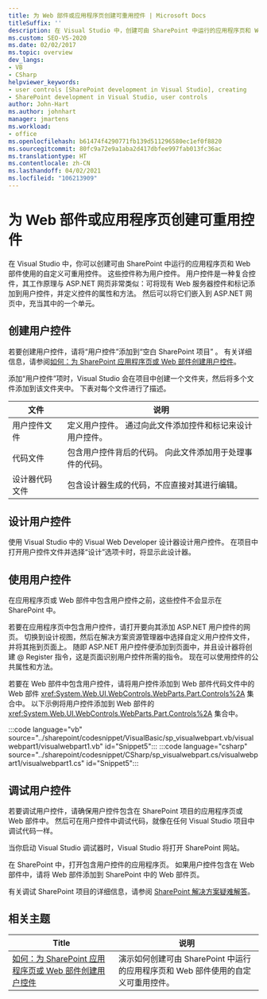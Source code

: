 ```yaml
---
title: 为 Web 部件或应用程序页创建可重用控件 | Microsoft Docs
titleSuffix: ''
description: 在 Visual Studio 中，创建可由 SharePoint 中运行的应用程序页和 Web 部件使用的自定义可重用控件（用户控件）。
ms.custom: SEO-VS-2020
ms.date: 02/02/2017
ms.topic: overview
dev_langs:
- VB
- CSharp
helpviewer_keywords:
- user controls [SharePoint development in Visual Studio], creating
- SharePoint development in Visual Studio, user controls
author: John-Hart
ms.author: johnhart
manager: jmartens
ms.workload:
- office
ms.openlocfilehash: b61474f4290771fb139d511296580ec1ef0f8820
ms.sourcegitcommit: 80fc9a72e9a1aba2d417dbfee997fab013fc36ac
ms.translationtype: HT
ms.contentlocale: zh-CN
ms.lasthandoff: 04/02/2021
ms.locfileid: "106213909"
---
```

# <a name="create-reusable-controls-for-web-parts-or-application-pages"></a>为 Web 部件或应用程序页创建可重用控件
  在 Visual Studio 中，你可以创建可由 SharePoint 中运行的应用程序页和 Web 部件使用的自定义可重用控件。 这些控件称为用户控件。 用户控件是一种复合控件，其工作原理与 ASP.NET 网页非常类似：可将现有 Web 服务器控件和标记添加到用户控件，并定义控件的属性和方法。 然后可以将它们嵌入到 ASP.NET 网页中，充当其中的一个单元。

## <a name="create-a-user-control"></a>创建用户控件
 若要创建用户控件，请将“用户控件”添加到“空白 SharePoint 项目” 。 有关详细信息，请参阅[如何：为 SharePoint 应用程序页或 Web 部件创建用户控件](../sharepoint/how-to-create-a-user-control-for-a-sharepoint-application-page-or-web-part.md)。

 添加“用户控件”项时，Visual Studio 会在项目中创建一个文件夹，然后将多个文件添加到该文件夹中。 下表对每个文件进行了描述。

|文件|说明|
|----------|-----------------|
|用户控件文件|定义用户控件。 通过向此文件添加控件和标记来设计用户控件。|
|代码文件|包含用户控件背后的代码。 向此文件添加用于处理事件的代码。|
|设计器代码文件|包含设计器生成的代码，不应直接对其进行编辑。|

## <a name="design-the-user-control"></a>设计用户控件
 使用 Visual Studio 中的 Visual Web Developer 设计器设计用户控件。 在项目中打开用户控件文件并选择“设计”选项卡时，将显示此设计器。

## <a name="consume-the-user-control"></a>使用用户控件
 在应用程序页或 Web 部件中包含用户控件之前，这些控件不会显示在 SharePoint 中。

 若要在应用程序页中包含用户控件，请打开要向其添加 ASP.NET 用户控件的网页。 切换到设计视图，然后在解决方案资源管理器中选择自定义用户控件文件，并将其拖到页面上。 随即 ASP.NET 用户控件便添加到页面中，并且设计器将创建 @ Register 指令，这是页面识别用户控件所需的指令。 现在可以使用控件的公共属性和方法。

 若要在 Web 部件中包含用户控件，请将用户控件添加到 Web 部件代码文件中的 Web 部件 <xref:System.Web.UI.WebControls.WebParts.Part.Controls%2A> 集合中。 以下示例将用户控件添加到 Web 部件的 <xref:System.Web.UI.WebControls.WebParts.Part.Controls%2A> 集合中。

 :::code language="vb" source="../sharepoint/codesnippet/VisualBasic/sp_visualwebpart.vb/visualwebpart1/visualwebpart1.vb" id="Snippet5":::
 :::code language="csharp" source="../sharepoint/codesnippet/CSharp/sp_visualwebpart.cs/visualwebpart1/visualwebpart1.cs" id="Snippet5":::

## <a name="debug-a-user-control"></a>调试用户控件
 若要调试用户控件，请确保用户控件包含在 SharePoint 项目的应用程序页或 Web 部件中。 然后可在用户控件中调试代码，就像在任何 Visual Studio 项目中调试代码一样。

 当你启动 Visual Studio 调试器时，Visual Studio 将打开 SharePoint 网站。

 在 SharePoint 中，打开包含用户控件的应用程序页。 如果用户控件包含在 Web 部件中，请将 Web 部件添加到 SharePoint 中的 Web 部件页。

 有关调试 SharePoint 项目的详细信息，请参阅 [SharePoint 解决方案疑难解答](../sharepoint/troubleshooting-sharepoint-solutions.md)。

## <a name="related-topics"></a>相关主题

|Title|说明|
|-----------|-----------------|
|[如何：为 SharePoint 应用程序页或 Web 部件创建用户控件](../sharepoint/how-to-create-a-user-control-for-a-sharepoint-application-page-or-web-part.md)|演示如何创建可由 SharePoint 中运行的应用程序页和 Web 部件使用的自定义可重用控件。|
